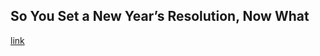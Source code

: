 ## So You Set a New Year’s Resolution, Now What

[link](https://www.psychologytoday.com/intl/blog/supersurvivors/202101/so-you-set-new-year-s-resolution-now-what)
